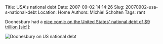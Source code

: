 Title: USA's national debt
Date: 2007-09-02 14:14:26
Slug: 20070902-usa-s-national-debt
Location: Home
Authors: Michiel Scholten
Tags: rant

<p>Doonesbury had a <a href="http://www.doonesbury.com/strip/dailydose/index.html?uc_full_date=20070902">nice comic on the United States' national debt of $9 trillion [sic!]</a>:</p>

<div class="content-image"><div><img src="http://aquariusoft.org/~mbscholt/images/content/db070902.gif" alt="Doonesbury on US national debt" title="Doonesbury on US national debt" /></div></div>
<br style="clear: both;" />

